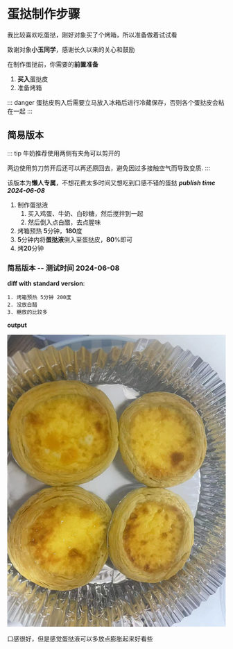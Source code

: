 # 蛋挞制作步骤

我比较喜欢吃蛋挞，刚好对象买了个烤箱，所以准备做着试试看

致谢对象**小玉同学**，感谢长久以来的关心和鼓励

在制作蛋挞前，你需要的**前置准备**

1. **买入**蛋挞皮
2. 准备烤箱

::: danger
蛋挞皮购入后需要立马放入冰箱后进行冷藏保存，否则各个蛋挞皮会粘在一起
:::

## 简易版本

::: tip
牛奶推荐使用两侧有夹角可以剪开的

两边使用剪刀剪开后还可以再还原回去，避免因过多接触空气而导致变质.
:::

该版本为**懒人专属**，不想花费太多时间又想吃到口感不错的蛋挞 ***publish time 2024-06-08***

1. 制作蛋挞液
   1. 买入鸡蛋、牛奶、白砂糖，然后搅拌到一起
   2. 然后倒入点白醋，去点腥味
2. 烤箱预热 **5**分钟，**180**度
3. **5**分钟内将**蛋挞液**倒入至蛋挞皮，**80**%即可
4. 烤**20**分钟

### 简易版本 -- 测试时间 2024-06-08

**diff with standard version**:

    1. 烤箱预热 5分钟 200度
    2. 没放白醋
    3. 糖放的比较多

**output**

![主页](../../images/danta-images/test-06-08.jpg)

口感很好，但是感觉蛋挞液可以多放点膨胀起来好看些

